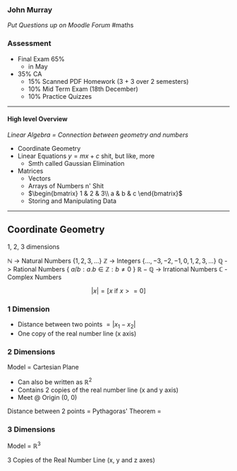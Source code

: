 
### John Murray
*Put Questions up on Moodle Forum*
#maths
### Assessment
- Final Exam 65%
	- in May
- 35% CA
	- 15% Scanned PDF Homework (3 + 3 over 2 semesters)
	- 10% Mid Term Exam (18th December)
	- 10% Practice Quizzes

---
#### High level Overview
*Linear Algebra = Connection between geometry and numbers*

- Coordinate Geometry
- Linear Equations  $y = mx + c$  shit, but like, more
	- Smth called Gaussian Elimination
- Matrices
	- Vectors
	- Arrays of Numbers n' Shit
	- $\begin{bmatrix}   1 & 2 & 3\\   a & b & c   \end{bmatrix}$
	- Storing and Manipulating Data

--- 
## Coordinate Geometry

1, 2, 3 dimensions

$\mathbb{N}$ -> Natural Numbers {$1, 2, 3, ...$}
$\mathbb{Z}$ -> Integers {$..., -3, -2, -1, 0, 1, 2, 3, ...$}
$\mathbb{Q}$ -> Rational Numbers { $a/b : a.b \in  \mathbb{Z} : b \neq 0$ }
$\mathbb{R} - \mathbb{Q}$ -> Irrational Numbers
$\mathbb{C}$ - Complex Numbers 

$$|x| = {
[x \text{ if }  x>= 0]
}
$$

### 1 Dimension

- Distance between two points $= |x_1 - x_2|$
- One copy of the real number line (x axis)


### 2 Dimensions

Model = Cartesian Plane
- Can also be written as $\mathbb{R}^2$
- Contains 2 copies of the real number line (x and y axis)
- Meet @ Origin (0, 0)

Distance between 2 points = Pythagoras' Theorem =

### 3 Dimensions

Model = $\mathbb{R}^3$

3 Copies of the Real Number Line (x, y and z axes)